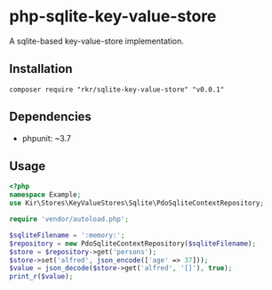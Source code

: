 php-sqlite-key-value-store
==========================

A sqlite-based key-value-store implementation.

Installation
------------

`composer require "rkr/sqlite-key-value-store" "v0.0.1"`

Dependencies
------------

- phpunit: ~3.7

Usage
-----

```PHP
<?php
namespace Example;
use Kir\Stores\KeyValueStores\Sqlite\PdoSqliteContextRepository;

require 'vendor/autoload.php';

$sqliteFilename = ':memory:';
$repository = new PdoSqliteContextRepository($sqliteFilename);
$store = $repository->get('persons');
$store->set('alfred', json_encode(['age' => 37]));
$value = json_decode($store->get('alfred', '[]'), true);
print_r($value);
```